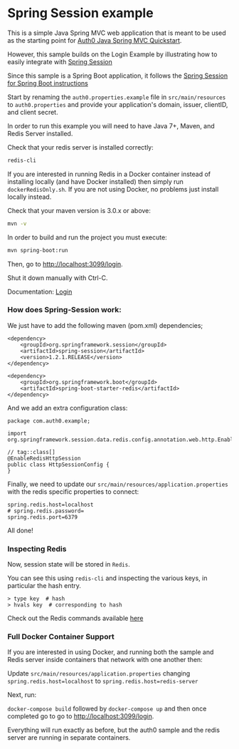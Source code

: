 # Spring Session example

This is a simple Java Spring MVC web application that is meant to be used as the starting point for [Auth0 Java Spring MVC Quickstart](https://auth0.com/docs/quickstart/webapp/java-spring-mvc). 

However, this sample builds on the Login Example by illustrating how to easily integrate with [Spring Session](http://projects.spring.io/spring-session/)

Since this sample is a Spring Boot application, it follows the [Spring Session for Spring Boot instructions](http://docs.spring.io/spring-session/docs/current/reference/html5/guides/boot.html#boot-sample)

Start by renaming the `auth0.properties.example` file in `src/main/resources` to `auth0.properties` and provide your application's domain, issuer, clientID, and client secret.

In order to run this example you will need to have Java 7+, Maven, and Redis Server installed.

Check that your redis server is installed correctly:

```sh
redis-cli
```

If you are interested in running Redis in a Docker container instead of installing locally (and have Docker installed) then
simply run `dockerRedisOnly.sh`. If you are not using Docker, no problems just install locally instead.

Check that your maven version is 3.0.x or above:

```sh
mvn -v
```

In order to build and run the project you must execute:

```sh
mvn spring-boot:run
```

Then, go to [http://localhost:3099/login](http://localhost:3099/login).

Shut it down manually with Ctrl-C.

Documentation: [Login](https://auth0.com/docs/quickstart/webapp/java-spring-mvc/01-login)


### How does Spring-Session work:

We just have to add the following maven (pom.xml) dependencies;

```
<dependency>
    <groupId>org.springframework.session</groupId>
    <artifactId>spring-session</artifactId>
    <version>1.2.1.RELEASE</version>
</dependency>

<dependency>
    <groupId>org.springframework.boot</groupId>
    <artifactId>spring-boot-starter-redis</artifactId>
</dependency>
```

And we add an extra configuration class:

```
package com.auth0.example;

import org.springframework.session.data.redis.config.annotation.web.http.EnableRedisHttpSession;

// tag::class[]
@EnableRedisHttpSession
public class HttpSessionConfig {
}
```

Finally, we need to update our `src/main/resources/application.properties` with the redis specific properties to connect:

```
spring.redis.host=localhost
# spring.redis.password=
spring.redis.port=6379
```

All done!

### Inspecting Redis

Now, session state will be stored in `Redis`. 

You can see this using `redis-cli` and inspecting the various keys, in particular the hash entry.

```
> type key  # hash
> hvals key  # corresponding to hash
```

Check out the Redis commands available [here](http://redis.io/commands)


### Full Docker Container Support

If you are interested in using Docker, and running both the sample and Redis server inside containers that network with one another then:

Update `src/main/resources/application.properties` changing `spring.redis.host=localhost` to `spring.redis.host=redis-server`

Next, run:

`docker-compose build` followed by `docker-compose up` and then once completed go to go to [http://localhost:3099/login](http://localhost:3099/login).

Everything will run exactly as before, but the auth0 sample and the redis server are running in separate containers.
